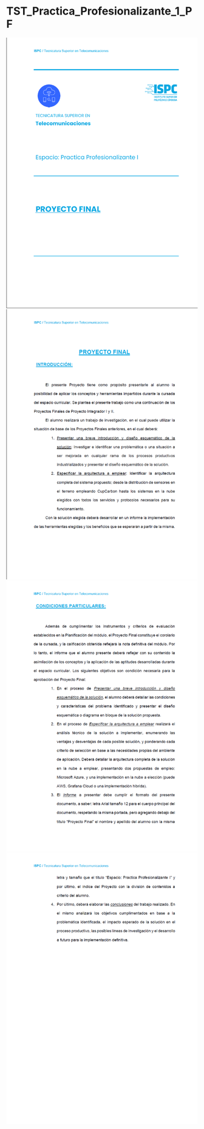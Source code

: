 # TST_Practica_Profesionalizante_1_PF
![image](https://github.com/mariogonzalezispc/TST_Practica_Profesionalizante_1_PF/blob/master/Capturas/Readme01.png)
![image](https://github.com/mariogonzalezispc/TST_Practica_Profesionalizante_1_PF/blob/master/Capturas/Readme02.png)
![image](https://github.com/mariogonzalezispc/TST_Practica_Profesionalizante_1_PF/blob/master/Capturas/Readme03.png)
![image](https://github.com/mariogonzalezispc/TST_Practica_Profesionalizante_1_PF/blob/master/Capturas/Readme04.png)